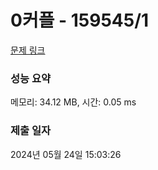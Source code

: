 # 0커플 - 159545/1 

[문제 링크](https://level.goorm.io/exam/159545/0%EC%BB%A4%ED%94%8C/quiz/1) 

### 성능 요약

메모리: 34.12 MB, 시간: 0.05 ms

### 제출 일자

2024년 05월 24일 15:03:26

